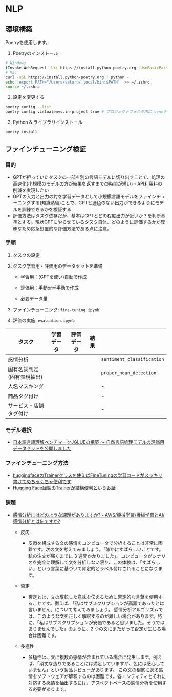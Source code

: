 # NLP

## 環境構築

Poetryを使用します。

1. Poetryのインストール
```bash
# Windows
(Invoke-WebRequest -Uri https://install.python-poetry.org -UseBasicParsing).Content | py -
# Mac
curl -sSL https://install.python-poetry.org | python -
echo 'export PATH="/Users/satoru/.local/bin:$PATH"' >> ~/.zshrc
source ~/.zshrc
```
2. 設定を変更する

```bash
poetry config --list
poetry config virtualenvs.in-project true # プロジェクトフォルダ内に.venvディレクトリを作成する
```
3. Python & ライブラリインストール

```bash
poetry install
```

## ファインチューニング検証

### 目的

- GPTが担っていたタスクの一部を別の言語モデルに切り出すことで、処理の高速化(小規模のモデルの方が結果を返すまでの時間が短い)・API利用料の削減を実現したい
- GPTの入力と出力の対を学習データとして小規模言語モデルをファインチューニングする(知識蒸留)ことで、GPTと遜色のない出力ができるようにモデルを訓練できるかを検証する
- 評価方法はタスク依存だが、基本はGPTとどの程度出力が近いか？を判断基準とする。現状GPTにやらせているタスク自体、どのように評価するかが曖昧なため応急処置的な評価方法である点に注意。

### 手順

1. タスクの設定

2. タスク学習用・評価用のデータセットを準備

    - 学習用：(GPTを使い)自動で作成
    - 評価用：手動or半手動で作成

    - 必要データ量

3. ファインチューニング: `fine-tuning.ipynb`

4. 評価の実施: `evaluation.ipynb`



|タスク|学習データ|評価データ|結果||
|---|---|---|---|---|
|感情分析||||`sentiment_classification`|
|固有名詞判定(固有表現抽出)||||`proper_noun_detection`|
|人名マスキング||||-|
|商品タグ付け||||-|
|サービス・店舗タグ付け||||-|

### モデル選択

- [日本語言語理解ベンチマークJGLUEの構築 〜 自然言語処理モデルの評価用データセットを公開しました](https://techblog.yahoo.co.jp/entry/2022122030379907/)

### ファインチューニング方法

- [huggingfaceのTrainerクラスを使えばFineTuningの学習コードがスッキリ書けてめちゃくちゃ便利です](https://qiita.com/m__k/items/2c4e476d7ac81a3a44af)
- [Hugging Face謹製のTrainerが結構便利というお話](https://qiita.com/tealgreen0503/items/246b7e15e2962b6f9c2b)

### 課題

- [感情分析にはどのような課題がありますか? - AWS/機械学習/機械学習とAI/感情分析とは何ですか?](https://aws.amazon.com/jp/what-is/sentiment-analysis/#seo-faq-pairs#challenges-sa)
    - 皮肉
        - 皮肉を構成する文の感情をコンピュータで分析することは非常に困難です。次の文を考えてみましょう。「確かにすばらしいことです。私の注文が届くまでに 3 週間かかりました」。コンピュータがシナリオを完全に理解して文を分析しない限り、この体験は、「すばらしい」という言葉に基づいて肯定的とラベル付けされることになります。

    - 否定
        - 否定とは、文の反転した意味を伝えるために否定的な言葉を使用することです。例えば、「私はサブスクリプションが高額であったとは言いません」について考えてみましょう。 感情分析アルゴリズムでは、このような文を正しく解釈するのが難しい場合があります。特に、「私はサブスクリプションが安価であると思いました。そうではありませんでした」のように、2 つの文にまたがって否定が生じる場合は困難です。

    - 多極性
        - 多極性は、文に複数の感情が含まれている場合に発生します。例えば、「頑丈な造りであることには満足していますが、色には感心していません」という製品レビューがあります。 この文の根底にある感情をソフトウェアが解釈するのは困難です。各エンティティとそれに対応する感情を抽出するには、アスペクトベースの感情分析を使用する必要があります。 